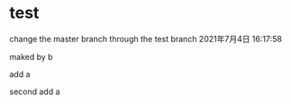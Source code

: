 # test
change the master branch through the test branch 
2021年7月4日 16:17:58

maked by b

add a

second add a 
